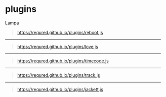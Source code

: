 # plugins
Lampa
> https://requred.github.io/plugins/reboot.js
---
> https://requred.github.io/plugins/love.js
---
> https://requred.github.io/plugins/timecode.js
---
> https://requred.github.io/plugins/track.js
---
> https://requred.github.io/plugins/jackett.js
